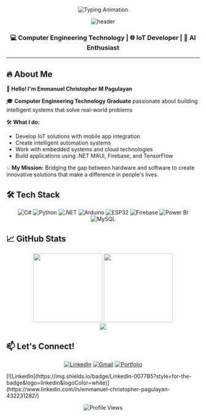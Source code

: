 <div align="center">
  <img src="https://readme-typing-svg.herokuapp.com?font=Fira+Code&pause=1000&color=00F718&width=600&lines=Hello+World!+I'm+Emmanuel+Christopher+M+Pagulayan" alt="Typing Animation" />
  
  ![header](https://capsule-render.vercel.app/api?type=waving&color=gradient&height=120&section=header&text=Emmanuel%20Christopher%20M%20Pagulayan&fontSize=30&fontAlignY=35&animation=fadeIn)
  <h3>💻 Computer Engineering Technology | 🌐 IoT Developer | 🤖 AI Enthusiast</h3>
</div>

---

## 🔥 **About Me**

**👋 Hello! I'm Emmanuel Christopher M Pagulayan**

🎓 **Computer Engineering Technology Graduate** passionate about building intelligent systems that solve real-world problems

🛠️ **What I do:**
- Develop IoT solutions with mobile app integration
- Create intelligent automation systems
- Work with embedded systems and cloud technologies
- Build applications using .NET MAUI, Firebase, and TensorFlow

💡 **My Mission:** Bridging the gap between hardware and software to create innovative solutions that make a difference in people's lives.

## **🛠 Tech Stack**

<div align="center">

![C#](https://img.shields.io/badge/C%23-239120?style=for-the-badge&logo=c-sharp&logoColor=white&border-radius=10) ![Python](https://img.shields.io/badge/Python-3776AB?style=for-the-badge&logo=python&logoColor=white) ![.NET](https://img.shields.io/badge/.NET-512BD4?style=for-the-badge&logo=.net&logoColor=white) ![Arduino](https://img.shields.io/badge/Arduino-00979D?style=for-the-badge&logo=arduino&logoColor=white) ![ESP32](https://img.shields.io/badge/ESP32-E7352C?style=for-the-badge&logo=espressif&logoColor=white) ![Firebase](https://img.shields.io/badge/Firebase-FFCA28?style=for-the-badge&logo=firebase&logoColor=black) ![Power BI](https://img.shields.io/badge/Power_BI-F2C811?style=for-the-badge&logo=powerbi&logoColor=black) ![MySQL](https://img.shields.io/badge/MySQL-4479A1?style=for-the-badge&logo=mysql&logoColor=white)

</div>

## **📈 GitHub Stats**

<div align="center">
  <img height="180em" src="https://github-readme-stats.vercel.app/api?username=EmmanueGit&show_icons=true&theme=radical&hide_border=true&count_private=true" />
  <img height="180em" src="https://github-readme-stats.vercel.app/api/top-langs/?username=EmmanueGit&layout=compact&theme=radical&hide_border=true" />
</div>

<div align="center">
  <img src="https://streak-stats.demolab.com/?user=EmmanueGit&theme=radical&hide_border=true" />
</div>

## **📫 Let's Connect!**

<div align="center">

[![LinkedIn](https://img.shields.io/badge/LinkedIn-0077B5?style=for-the-badge&logo=linkedin&logoColor=white)](#) [![Gmail](https://img.shields.io/badge/Gmail-D14836?style=for-the-badge&logo=gmail&logoColor=white)](#) [![Portfolio](https://img.shields.io/badge/Portfolio-%23000000.svg?style=for-the-badge&logo=firefox&logoColor=%23FF7139)](#)

</div>[![LinkedIn](https://img.shields.io/badge/LinkedIn-0077B5?style=for-the-badge&logo=linkedin&logoColor=white)](https://www.linkedin.com/in/emmanuel-christopher-pagulayan-432231282/)


<div align="center">

![Profile Views](https://komarev.com/ghpvc/?username=EmmanueGit&label=Profile+Views&color=blueviolet&style=flat)

</div>

